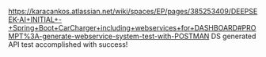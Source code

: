 https://karacankos.atlassian.net/wiki/spaces/EP/pages/385253409/DEEPSEEK-AI+INITIAL+-+Spring+Boot+CarCharger+including+webservices+for+DASHBOARD#PROMPT%3A-generate-webservice-system-test-with-POSTMAN
DS generated API test accomplished with success!
